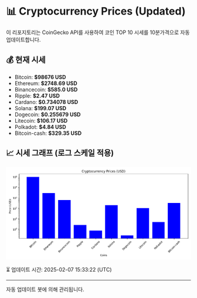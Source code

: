 
# 📊 Cryptocurrency Prices (Updated)

이 리포지토리는 CoinGecko API를 사용하여 코인 TOP 10 시세를 10분가격으로 자동 업데이트합니다.

## 💰 현재 시세
- Bitcoin: **$98676 USD**
- Ethereum: **$2748.69 USD**
- Binancecoin: **$585.0 USD**
- Ripple: **$2.47 USD**
- Cardano: **$0.734078 USD**
- Solana: **$199.07 USD**
- Dogecoin: **$0.255679 USD**
- Litecoin: **$106.17 USD**
- Polkadot: **$4.84 USD**
- Bitcoin-cash: **$329.35 USD**

## 📈 시세 그래프 (로그 스케일 적용)
![Crypto Prices](crypto_prices.png)

⏳ 업데이트 시간: 2025-02-07 15:33:22 (UTC)

---
자동 업데이트 봇에 의해 관리됩니다.

